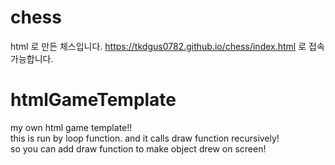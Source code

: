 # chess

html 로 만든 체스입니다.
https://tkdgus0782.github.io/chess/index.html 로 접속가능합니다.




# htmlGameTemplate

my own html game template!!<br>
this is run by loop function. and it calls draw function recursively!<br>
so you can add draw function to make object drew on screen!<br>
